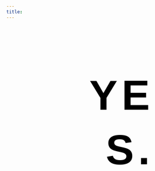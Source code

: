 ```yaml
---
title: 
---
```




<!-- Codes by HTML.am -->

<!-- CSS Code -->
<style type="text/css" scoped>
.GeneratedText {
font-family:Helvetica, sans-serif;font-size:8em;font-weight:bold;letter-spacing:0.1em;line-height:1.3em;text-align:right;color:#000000;padding:1em;text-indent:50px;
}
</style>

<!-- HTML Code -->
<div class="GeneratedText">YES.</div>

<!-- CSS Code -->
<style>

body { 
    background-image: url('http://i.imgur.com/O9kuhCm.png');
    background-repeat: no-repeat;
    background-attachment: fixed;
    background-size: 50%;
    background-position: 0% 100%; 
}
</style>

